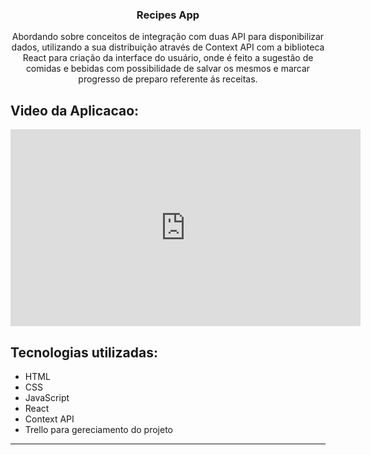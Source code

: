 <div align=center>

### Recipes App

Abordando sobre conceitos de integração com duas API para disponibilizar dados, utilizando a sua distribuição através de Context API com a biblioteca React para criação da interface do usuário, onde é feito a sugestão de comidas e bebidas com possibilidade de salvar os mesmos e marcar progresso de preparo referente ás receitas.
  
</div>

## Video da Aplicacao:

<iframe width="560" height="315" src="https://www.youtube.com/embed/Q7OK1ZuPYhk" title="YouTube video player" frameborder="0" allow="accelerometer; autoplay; clipboard-write; encrypted-media; gyroscope; picture-in-picture" allowfullscreen></iframe>

## Tecnologias utilizadas:

- HTML
- CSS
- JavaScript
- React
- Context API
- Trello para gereciamento do projeto

* * *

